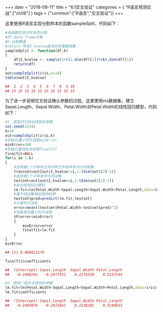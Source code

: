 +++
date = "2018-08-11"
title = "6.1交叉验证"
categories = { "R语言预测实战":["ch06"] }
tags = {"common":["R语言","交叉验证"]}
+++

这里使用R语言实现分割样本的函数sampleSplit，代码如下：
```R
#本函数实现对样本的分割
#df:data.frame对象
#k:分割数量
#return:带有I_kvalue属性的完整数据集
sampleSplit <- function(df,k)
{
    df$I_kvalue <- sample(1+((1:dim(df)[1])%%k),dim(df)[1])
    return(df)
}
out=sampleSplit(iris,k=10)
table(out$I_kvalue)
```
```R
##  1  2  3  4  5  6  7  8  9 10 
## 15 15 15 15 15 15 15 15 15 15
```
为了进一步说明交叉验证确认参数的过程，这里使用iris数据集，建立Sepal.Length、Sepal.Width、Petal.Width对Petal.Width的线性回归模型，代码如下：
```R
#1、使用交叉验证得到的参数
set.seed(1234)
k=10
out=sampleSplit(iris,k)
#初始化最小均方误差minError
minError=100
#初始化最佳拟合结果finalfit
finalfit=NULL
for(i in 1:k)
{
    #选择第i个子样本之外的其它所有样本作为训练集
    trainset=out[out$I_kvalue!=i,1:(dim(out)[2]-2)]
    #选择第i个子样本作为测试集
    testset=out[out$I_kvalue==i,1:(dim(out)[2]-2)]
    #拟合线性回归模型
    lm.fit=lm(Petal.Width~Sepal.Length+Sepal.Width+Petal.Length,data=trainset)
    #基于测试集得出预测结果
    testset$pred=predict(lm.fit,testset)
    #计算均方误差
    error=mean((testset$Petal.Width-testset$pred)^2)
    #判断是否最小均方误差
    if(error<minError)
    {
        minError=error
        finalfit=lm.fit
    }
}
minError
```
```R
## [1] 0.009822179
```
```R
finalfit$coefficients
```
```R
##  (Intercept) Sepal.Length  Sepal.Width Petal.Length 
##   -0.2488242   -0.1977551    0.2176520    0.5157144
```
```R
#2、使用一般方法得到的参数
lm.fit=lm(Petal.Width~Sepal.Length+Sepal.Width+Petal.Length,data=iris)
lm.fit$coefficients
```
```R
##  (Intercept) Sepal.Length  Sepal.Width Petal.Length 
##   -0.2403074   -0.2072661    0.2228285    0.5240831
```


